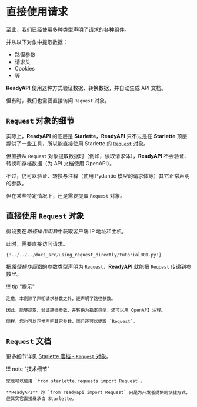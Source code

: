# 直接使用请求

至此，我们已经使用多种类型声明了请求的各种组件。

并从以下对象中提取数据：

* 路径参数
* 请求头
* Cookies
* 等

**ReadyAPI** 使用这种方式验证数据、转换数据，并自动生成 API 文档。

但有时，我们也需要直接访问 `Request` 对象。

## `Request` 对象的细节

实际上，**ReadyAPI** 的底层是 **Starlette**，**ReadyAPI** 只不过是在  **Starlette** 顶层提供了一些工具，所以能直接使用 Starlette 的  <a href="https://www.starlette.io/requests/" class="external-link" target="_blank">`Request`</a> 对象。

但直接从 `Request` 对象提取数据时（例如，读取请求体），**ReadyAPI** 不会验证、转换和存档数据（为 API 文档使用 OpenAPI）。

不过，仍可以验证、转换与注释（使用 Pydantic 模型的请求体等）其它正常声明的参数。

但在某些特定情况下，还是需要提取 `Request` 对象。

## 直接使用 `Request` 对象

假设要在*路径操作函数*中获取客户端 IP 地址和主机。

此时，需要直接访问请求。

```Python hl_lines="1  7-8"
{!../../../docs_src/using_request_directly/tutorial001.py!}
```

把*路径操作函数*的参数类型声明为 `Request`，**ReadyAPI** 就能把 `Request` 传递到参数里。

!!! tip "提示"

    注意，本例除了声明请求参数之外，还声明了路径参数。

    因此，能够提取、验证路径参数、并转换为指定类型，还可以用 OpenAPI 注释。

    同样，您也可以正常声明其它参数，而且还可以提取 `Request`。

## `Request` 文档

更多细节详见 <a href="https://www.starlette.io/requests/" class="external-link" target="_blank">Starlette 官档 - `Request` 对象</a>。

!!! note "技术细节"

    您也可以使用 `from starlette.requests import Request`。

    **ReadyAPI** 的 `from readyapi import Request` 只是为开发者提供的快捷方式，但其实它直接继承自 Starlette。
